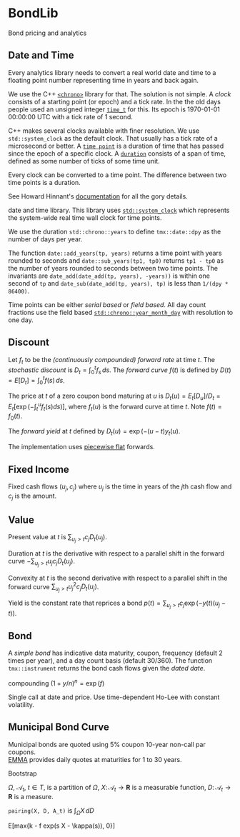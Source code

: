 # BondLib

Bond pricing and analytics

## Date and Time

Every analytics library needs to convert a real world date and time
to a floating point number representing time in years and back again. 

We use the C++ [`<chrono>`](https://en.cppreference.com/w/cpp/chrono) library for that.
The solution is not simple.
A _clock_ consists of a starting point (or epoch) and a tick rate.
In the the old days people used
an unsigned integer [`time_t`](https://en.cppreference.com/w/c/chrono/time_t) for this.
Its epoch is 1970-01-01 00:00:00 UTC with a tick rate of 1 second.

C++ makes several clocks available with finer resolution.
We use `std::system_clock` as the default clock. 
That usually has a tick rate of a microsecond or better.
A [`time point`](https://en.cppreference.com/w/cpp/chrono/time_point)
is a duration of time that has passed since the epoch of a specific clock.
A [`duration`](https://en.cppreference.com/w/cpp/chrono/duration)
consists of a span of time, defined as some number of ticks of some time unit.

Every clock can be converted to a time point. The difference between two time points
is a duration. 


See Howard Hinnant's [documentation](https://howardhinnant.github.io/date/date.html)
for all the gory details.



date and time library. This library uses 
[`std::system_clock`](https://en.cppreference.com/w/cpp/chrono/system_clock)
which represents the system-wide real time wall clock for time points.

We use the duration `std::chrono::years` to define `tmx::date::dpy` as the number of days per year.

The function `date::add_years(tp, years)` returns a time point with
years rounded to seconds and `date::sub_years(tp1, tp0)` returns `tp1 - tp0` as the number of years
rounded to seconds between two time points.
The invariants are `date_add(date_add(tp, years), -years))` is within one second of `tp`
and `date_sub(date_add(tp, years), tp)` is less than `1/(dpy * 86400)`.

Time points can be either _serial based_ or _field based_. 
All day count fractions use the field based 
[`std::chrono::year_month_day`](https://en.cppreference.com/w/cpp/chrono/year_month_day)
with resolution to one day.

## Discount 

Let $f_t$ to be the _(continuously compounded) forward rate_ at time $t$.
The _stochastic discount_ is $D_t = \int_0^t f_s\,ds$.
The _forward curve_ $f(t)$ is defined by $D(t) = E[D_t] = \int_0^t f(s)\,ds$.

The price at $t$ of a zero coupon bond maturing at $u$ is 
$D_t(u) = E_t[D_u]/D_t = E_t[\exp(-\int_t^u f_t(s) ds)]$,
where $f_t(u)$ is the forward curve at time $t$. Note $f(t) = f_0(t)$.

The _forward yield_ at $t$ defined by $D_t(u) = \exp(-(u - t)y_t(u)$.

The implementation uses [piecewise flat](tmx_pwflat.h) forwards.

## Fixed Income

Fixed cash flows $(u_j, c_j)$ where $u_j$ is the time in years
of the $j$th cash flow and $c_j$ is the amount.

## Value

Present value at $t$ is $\sum_{u_j > t} c_j D_t(u_j)$.

Duration at $t$ is the derivative with respect to a parallel shift 
in the forward curve $-\sum_{u_j > t} u_j c_j D_t(u_j)$.

Convexity at $t$ is the second derivative with respect to a parallel shift 
in the forward curve $\sum_{u_j > t} u_j^2 c_j D_t(u_j)$.

Yield is the constant rate that reprices a bond $p(t) = \sum_{u_j > t} c_j \exp(-y(t) (u_j - t))$.

## Bond

A _simple bond_ has indicative data maturity, coupon, frequency (default 2 times per year), and a
day count basis (default 30/360).
The function `tmx::instrument` returns the bond cash flows given the _dated date_.

compounding $(1 + y/n)^n = \exp(f)$

Single call at date and price. Use time-dependent Ho-Lee with constant volatility. 

## Municipal Bond Curve

Municipal bonds are quoted using 5% coupon 10-year non-call par coupons.  
[EMMA](https://emma.msrb.org/ToolsAndResources/ICEYieldCurve?daily=False)
provides daily quotes at maturities for 1 to 30 years.

Bootstrap  

$\Omega$, $\mathcal{A}_t$, $t\in T$, is a partition of $\Omega$, 
$X\colon\mathcal{A}_t\to\bm{R}$ is a measurable function,
$D\colon\mathcal{A}_t\to\bm{R}$ is a measure.

`pairing(X, D, A_t)` is $\int_\Omega X\,dD$

E[max{k - f exp(s X - \kappa(s)), 0}]






